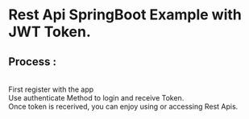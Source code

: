 # Rest Api SpringBoot Example with JWT Token.

<h2>Process : </h2><br>
First register with the app <br>
Use authenticate Method to login and receive Token.<br>
Once token is recerived, you can enjoy using or accessing Rest Apis.<br>
